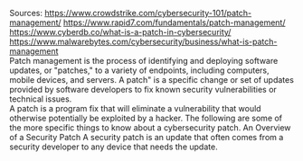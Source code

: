 Sources:
https://www.crowdstrike.com/cybersecurity-101/patch-management/
https://www.rapid7.com/fundamentals/patch-management/
https://www.cyberdb.co/what-is-a-patch-in-cybersecurity/
https://www.malwarebytes.com/cybersecurity/business/what-is-patch-management
\
Patch management is the process of identifying and deploying software updates, or "patches," to a variety of endpoints, including computers, mobile devices, and servers. A patch" is a specific change or set of updates provided by software developers to fix known security vulnerabilities or technical issues.
\
A patch is a program fix that will eliminate a vulnerability that would otherwise potentially be exploited by a hacker. The following are some of the more specific things to know about a cybersecurity patch. An Overview of a Security Patch A security patch is an update that often comes from a security developer to any device that needs the update.
